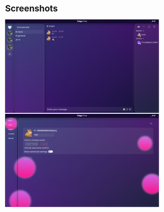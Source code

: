 # Screenshots

![main screen screenshot](/screenshots/main_screen.png "Main Screen")
![settings screenshot](/screenshots/settings.png "Settings")
